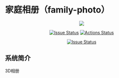 # 家庭相册（family-photo）
<p align="center">
<a href="https://github.com/ScienceNoBorders/famliy-photo/blob/master/VPS/image/wechat.png"><img src="https://img.shields.io/static/v1?label=WeChat&message=wzgzjqeds23&color=violet&logo=wechat">
</p>

<p align="center">
<a href="https://marketplace.visualstudio.com/items?itemName=XiaoTiJun.famliy-photo"><img src="https://img.shields.io/github/issues/ScienceNoBorders/famliy-photo?color=red&style=flat-square" alt="Issue Status"></a>
<a href="https://github.com/ScienceNoBorders/famliy-photo/actions"><img src="https://img.shields.io/github/workflow/status/ScienceNoBorders/famliy-photo/CI?style=flat-square" alt="Actions Status"></a>
<p align="center">
<a href="https://github.com/ScienceNoBorders/famliy-photo"><img src="https://img.shields.io/github/stars/ScienceNoBorders/famliy-photo.svg?style=social&label=github%20stars" alt="Issue Status"></a>
</p>

## 系统简介

3D相册
